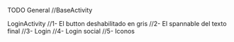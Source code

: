 TODO
General
    //BaseActivity

LoginActivity
    //1- El button deshabilitado en gris
    //2- El spannable del texto final
    //3- Login
    //4- Login social
    //5- Iconos